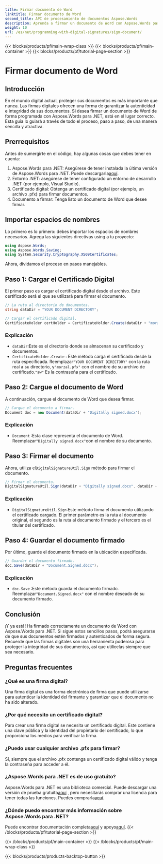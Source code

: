 ```yaml
---
title: Firmar documento de Word
linktitle: Firmar documento de Word
second_title: API de procesamiento de documentos Aspose.Words
description: Aprenda a firmar un documento de Word con Aspose.Words para .NET con esta guía paso a paso. Proteja sus documentos con facilidad.
weight: 10
url: /es/net/programming-with-digital-signatures/sign-document/
---
```


{{< blocks/products/pf/main-wrap-class >}}
{{< blocks/products/pf/main-container >}}
{{< blocks/products/pf/tutorial-page-section >}}

# Firmar documento de Word

## Introducción

En el mundo digital actual, proteger sus documentos es más importante que nunca. Las firmas digitales ofrecen una forma de garantizar la autenticidad e integridad de sus documentos. Si desea firmar un documento de Word de forma programada con Aspose.Words para .NET, está en el lugar correcto. Esta guía lo guiará a través de todo el proceso, paso a paso, de una manera sencilla y atractiva.

## Prerrequisitos

Antes de sumergirte en el código, hay algunas cosas que debes tener en cuenta:

1.  Aspose.Words para .NET: Asegúrese de tener instalada la última versión de Aspose.Words para .NET. Puede descargarla[aquí](https://releases.aspose.com/words/net/).
2. Entorno .NET: asegúrese de tener configurado un entorno de desarrollo .NET (por ejemplo, Visual Studio).
3. Certificado digital: Obtenga un certificado digital (por ejemplo, un archivo .pfx) para firmar documentos.
4. Documento a firmar: Tenga listo un documento de Word que desee firmar.

## Importar espacios de nombres

Lo primero es lo primero: debes importar los espacios de nombres necesarios. Agrega las siguientes directivas using a tu proyecto:

```csharp
using Aspose.Words;
using Aspose.Words.Saving;
using System.Security.Cryptography.X509Certificates;
```

Ahora, dividamos el proceso en pasos manejables.

## Paso 1: Cargar el Certificado Digital

El primer paso es cargar el certificado digital desde el archivo. Este certificado será el que se utilizará para firmar el documento.

```csharp
// La ruta al directorio de documentos.
string dataDir = "YOUR DOCUMENT DIRECTORY";

// Cargar el certificado digital.
CertificateHolder certHolder = CertificateHolder.Create(dataDir + "morzal.pfx", "aw");
```

### Explicación

- `dataDir`:Este es el directorio donde se almacenan su certificado y documentos.
- `CertificateHolder.Create` : Este método carga el certificado desde la ruta especificada. Reemplazar`"YOUR DOCUMENT DIRECTORY"` con la ruta real a su directorio, y`"morzal.pfx"` con el nombre de su archivo de certificado.`"aw"` Es la contraseña para el certificado.

## Paso 2: Cargue el documento de Word

A continuación, cargue el documento de Word que desea firmar.

```csharp
// Cargue el documento a firmar.
Document doc = new Document(dataDir + "Digitally signed.docx");
```

### Explicación

- `Document` :Esta clase representa el documento de Word. Reemplazar`"Digitally signed.docx"`con el nombre de su documento.

## Paso 3: Firmar el documento

 Ahora, utiliza el`DigitalSignatureUtil.Sign` método para firmar el documento.

```csharp
// Firmar el documento.
DigitalSignatureUtil.Sign(dataDir + "Digitally signed.docx", dataDir + "Document.Signed.docx", certHolder);
```

### Explicación

- `DigitalSignatureUtil.Sign`:Este método firma el documento utilizando el certificado cargado. El primer parámetro es la ruta al documento original, el segundo es la ruta al documento firmado y el tercero es el titular del certificado.

## Paso 4: Guardar el documento firmado

Por último, guarde el documento firmado en la ubicación especificada.

```csharp
// Guardar el documento firmado.
doc.Save(dataDir + "Document.Signed.docx");
```

### Explicación

- `doc.Save` :Este método guarda el documento firmado. Reemplazar`"Document.Signed.docx"` con el nombre deseado de su documento firmado.

## Conclusión

¡Y ya está! Ha firmado correctamente un documento de Word con Aspose.Words para .NET. Si sigue estos sencillos pasos, podrá asegurarse de que sus documentos estén firmados y autenticados de forma segura. Recuerde que las firmas digitales son una herramienta poderosa para proteger la integridad de sus documentos, así que utilícelas siempre que sea necesario.

## Preguntas frecuentes

### ¿Qué es una firma digital?
Una firma digital es una forma electrónica de firma que puede utilizarse para autenticar la identidad del firmante y garantizar que el documento no ha sido alterado.

### ¿Por qué necesito un certificado digital?
Para crear una firma digital se necesita un certificado digital. Este contiene una clave pública y la identidad del propietario del certificado, lo que proporciona los medios para verificar la firma.

### ¿Puedo usar cualquier archivo .pfx para firmar?
Sí, siempre que el archivo .pfx contenga un certificado digital válido y tenga la contraseña para acceder a él.

### ¿Aspose.Words para .NET es de uso gratuito?
 Aspose.Words para .NET es una biblioteca comercial. Puede descargar una versión de prueba gratuita[aquí](https://releases.aspose.com/) , pero necesitarás comprar una licencia para tener todas las funciones. Puedes comprarla[aquí](https://purchase.aspose.com/buy).

### ¿Dónde puedo encontrar más información sobre Aspose.Words para .NET?
 Puede encontrar documentación completa[aquí](https://reference.aspose.com/words/net/) y apoyo[aquí](https://forum.aspose.com/c/words/8).
{{< /blocks/products/pf/tutorial-page-section >}}

{{< /blocks/products/pf/main-container >}}
{{< /blocks/products/pf/main-wrap-class >}}

{{< blocks/products/products-backtop-button >}}
